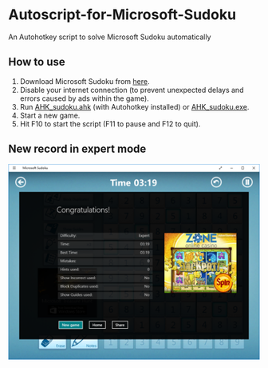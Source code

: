 # Autoscript-for-Microsoft-Sudoku
An Autohotkey script to solve Microsoft Sudoku automatically

## How to use
1. Download Microsoft Sudoku from [here](https://www.microsoft.com/store/apps/9wzdncrfhv60).
2. Disable your internet connection (to prevent unexpected delays and errors caused by ads within the game).
3. Run [AHK_sudoku.ahk](https://raw.githubusercontent.com/WestXu/Autoscript-for-Microsoft-Sudoku/master/AHK_sudoku.ahk) (with Autohotkey installed) or [AHK_sudoku.exe](https://raw.githubusercontent.com/WestXu/Autoscript-for-Microsoft-Sudoku/master/AHK_sudoku.exe).
4. Start a new game.
5. Hit F10 to start the script (F11 to pause and F12 to quit).

## New record in expert mode
![Image](https://raw.githubusercontent.com/WestXu/Autoscript-for-Microsoft-Sudoku/master/record.png)
